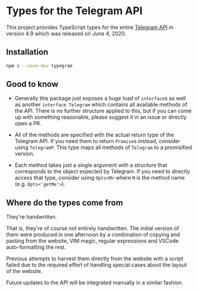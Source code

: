 # Types for the Telegram API

This project provides TypeScript types for the entire [Telegram API](https://core.telegram.org/bots/api) in version 4.9 which was released on June 4, 2020.

## Installation

```bash
npm i --save-dev typegram
```

## Good to know

- Generally this package just exposes a huge load of `interface`s as well as another `interface Telegram` which contains all available methods of the API.
  There is no further structure applied to this, but if you can come up with something reasonable, please suggest it in an issue or directly open a PR.

- All of the methods are specified with the actual return type of the Telegram API.
  If you need them to return `Promise`s instead, consider using `TelegramP`.
  This type maps all methods of `Telegram` to a promisified version.

- Each method takes just a single argument with a structure that corresponds to the object expected by Telegram.
  If you need to directly access that type, consider using `Opts<M>` where `M` is the method name (e.g. `Opts<'getMe'>`).

## Where do the types come from

They're handwritten.

That is, they're of course not entirely handwritten.
The initial version of them were produced in one afternoon by a combination of copying and pasting from the website, VIM magic, regular expressions and VSCode auto-formatting the rest.

Previous attempts to harvest them directly from the website with a script failed due to the required effort of handling special cases about the layout of the website.

Future updates to the API will be integrated manually in a similar fashion.
